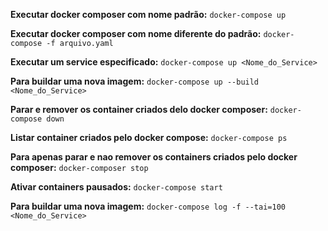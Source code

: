 
**Executar docker composer com nome padrão:** `docker-compose up`

**Executar docker composer com nome diferente do padrão:** `docker-compose -f arquivo.yaml`

**Executar um service especificado:** `docker-compose up <Nome_do_Service>`

**Para buildar uma nova imagem:** `docker-compose up --build <Nome_do_Service>`

**Parar e remover os container criados delo docker composer:** `docker-compose down`

**Listar container criados pelo docker compose:** `docker-compose ps`

**Para apenas parar e nao remover os containers criados pelo docker composer:** `docker-composer stop`

**Ativar containers pausados:** `docker-compose start`

**Para buildar uma nova imagem:** `docker-compose log -f --tai=100 <Nome_do_Service>`

